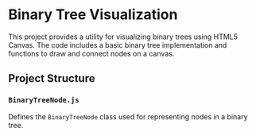 # Binary Tree Visualization

This project provides a utility for visualizing binary trees using HTML5 Canvas. The code includes a basic binary tree implementation and functions to draw and connect nodes on a canvas.

## Project Structure

### `BinaryTreeNode.js`

Defines the `BinaryTreeNode` class used for representing nodes in a binary tree.


